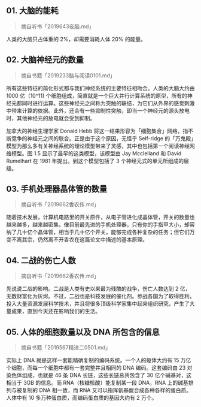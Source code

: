 ## 01. 大脑的能耗
> 摘自听书「2019643夜脑.md」

人类的大脑只占体重的 2%，却需要消耗人体 20% 的能量。

## 02. 大脑神经元的数量
> 摘自书籍「2019233脑与阅读0101.md」

所有这些特征的简化形式都与我们神经系统的主要特征相吻合。人类的大脑大约由 1000 亿（10^11) 个细胞组成，简直就是一个巨大并行计算系统的原型，所有的神经元都同时进行运算。这些神经元之间称为突触的联结，为它们从外界的感觉刺激中带来计算的依据。此外，还会有一些抑制性突触，即当一个神经元的源头放电时，其他神经元的放电就会受到抑制。

加拿大的神经生理学家 Donald Hebb 将这一结果形容为「细胞集合」网络，指不断竞争的神经元之间的联合。正是由于这个原因，无怪乎 Self-ridge 的「万鬼殿」模型为那么多有关神经系统的理论模型带来了灵感，其中也包括第一个阅读神经网络模型。图 1.5 显示了最早的这类模型，该模型由 Jay Mcclelland 和 David Rumelhart 在 1981 年提出。到这个模型包括了 3 个神经元式的单元所组成的层级。

## 03. 手机处理器晶体管的数量
> 摘自听书「2019662香农传.md」

随着技术发展，计算机电路里的开关原件，从电子管进化成晶体管，开关的数量也越来越多，越来越密集。像目前最先进的手机处理器，只有你的手指甲大小，却容纳了几十亿个晶体管，相当于几十亿个开关，能够完成各种复杂的任务；但它们万变不离其宗，仍然离不开香农在这篇论文中描述的基本原理。

## 04. 二战的伤亡人数
> 摘自听书「2019662香农传.md」

先说说二战的影响。二战是人类有史以来最为残酷的战争，伤亡人数达到 2 亿，无数财富化为灰烬。不过，二战也是科技发展的催化剂。参战各国为了取得胜利，投入大量资源发展科学技术，并且将很多顶级科学家集中起来组织研究，产生了大量成果，直到今天还在影响我们的生活。

## 05. 人体的细胞数量以及 DNA 所包含的信息
> 摘自书籍「2019567精进二0501.md」

实际上 DNA 就是这样一套能精确复制的编码系统。一个人的躯体大约有 15 万亿个细胞，而每一个细胞中都有一套完整并且相同的 DNA 编码。这套编码由 23 对染色体组成，也就是 46 条 DNA 长链，这些长链总共包含了 30 亿个碱基对，这相当于 3GB 的信息。而 RNA（核糖核酸）能复制某一段 DNA，RNA 上的碱基排列与被复制的 DNA 相一致，而 RNA 又可以指挥氨基酸合成各种各样的蛋白质。人体中有 10 多万种蛋白质，而编码蛋白质的基因大约有 2 万个。

